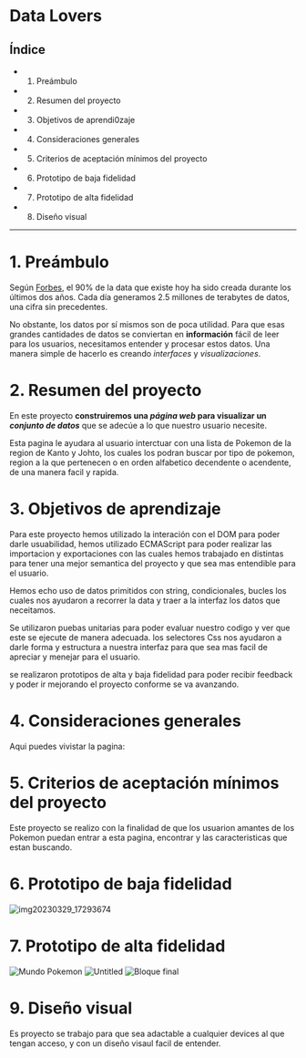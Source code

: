 # Data Lovers

## Índice

* 1. Preámbulo
* 2. Resumen del proyecto
* 3. Objetivos de aprendi0zaje
* 4. Consideraciones generales
* 5. Criterios de aceptación mínimos del proyecto
* 6. Prototipo de baja fidelidad
* 7. Prototipo de alta fidelidad
* 8. Diseño visual
***

# 1. Preámbulo

Según [Forbes](https://www.forbes.com/sites/bernardmarr/2018/05/21/how-much-data-do-we-create-every-day-the-mind-blowing-stats-everyone-should-read),
el 90% de la data que existe hoy ha sido creada durante los últimos dos años.
Cada día generamos 2.5 millones de terabytes de datos, una cifra sin
precedentes.

No obstante, los datos por sí mismos son de poca utilidad. Para que esas
grandes cantidades de datos se conviertan en **información** fácil de leer para
los usuarios, necesitamos entender y procesar estos datos. Una manera simple de
hacerlo es creando _interfaces_ y _visualizaciones_.

# 2. Resumen del proyecto

En este proyecto **construiremos una _página web_ para visualizar un
_conjunto de datos_** que se adecúe a lo que nuestro usuario necesite.

Esta pagina le ayudara al usuario interctuar con una lista de Pokemon de la region de Kanto y Johto, los cuales los podran buscar por tipo de pokemon, region a la que pertenecen o en orden alfabetico decendente o acendente, de una manera facil y rapida. 

# 3. Objetivos de aprendizaje
Para este proyecto hemos utilizado la interación con el DOM para poder darle usuabilidad, hemos utilizado ECMAScript para poder realizar las importacion y exportaciones con las cuales hemos trabajado en distintas para tener una mejor semantica del proyecto y que sea mas entendible para el usuario.

Hemos echo uso de datos primitidos con string, condicionales, bucles los cuales nos ayudaron a recorrer la data y traer a la interfaz los datos que neceitamos.

Se utilizaron puebas unitarias para poder evaluar nuestro codigo y ver que este se ejecute de manera adecuada.
los selectores Css nos ayudaron a darle forma y estructura a nuestra interfaz para que sea mas facil de apreciar y menejar para el usuario.

se realizaron prototipos de alta y baja fidelidad para poder recibir feedback y poder ir mejorando el proyecto conforme se va avanzando.

# 4. Consideraciones generales

 Aqui puedes vivistar la pagina: 

# 5. Criterios de aceptación mínimos del proyecto

Este proyecto se realizo con la finalidad de que los usuarion amantes de los Pokemon puedan entrar a esta pagina, encontrar y las caracteristicas que estan buscando.

# 6. Prototipo de baja fidelidad
![img20230329_17293674](https://user-images.githubusercontent.com/122817494/228698111-2342e254-e054-4e5f-a708-06442a3a8f53.jpg)

# 7. Prototipo de alta fidelidad
![Mundo Pokemon](https://user-images.githubusercontent.com/122817494/228698222-d78c326f-db37-40f9-afd7-14b5d46f93b5.png)
![Untitled](https://user-images.githubusercontent.com/122817494/228698229-0ca859e5-cebd-422b-995d-a70613aaed64.png)
![Bloque final](https://user-images.githubusercontent.com/122817494/228698239-7ae34396-9560-460d-a1e8-d55b70a5f8fa.png)


# 9. Diseño visual
Es proyecto se trabajo para que sea adactable a cualquier devices al que tengan acceso, y con un diseño visaul facil de entender.

